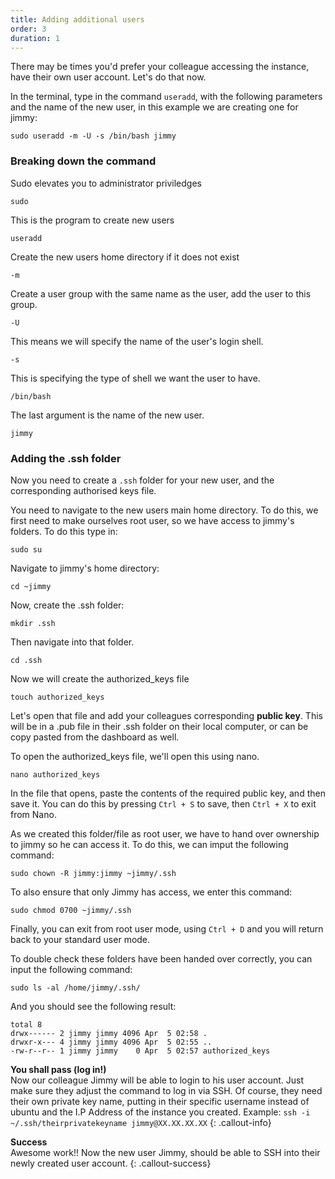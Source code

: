 ```yaml
---
title: Adding additional users
order: 3
duration: 1
---
```


There may be times you'd prefer your colleague accessing the instance, have their own user account.
Let's do that now.

In the terminal, type in the command `useradd`, with the following parameters and the name of the new user, in this example we are creating one for jimmy:
```
sudo useradd -m -U -s /bin/bash jimmy
```
### Breaking down the command

Sudo elevates you to administrator priviledges
```
sudo
```

This is the program to create new users

```
useradd
```

Create the new users home directory if it does not exist
```
-m
```

Create a user group with the same name as the user, add the user to this group.
```
-U
```

This means we will specify the name of the user's login shell.
```
-s
```

This is specifying the type of shell we want the user to have.
```
/bin/bash
```

The last argument is the name of the new user.
```
jimmy
```
### Adding the .ssh folder

Now you need to create a `.ssh` folder for your new user, and the corresponding authorised keys file.

You need to navigate to the new users main home directory. To do this, we first need to make ourselves root user, so we have access to jimmy's folders. To do this type in:

```
sudo su
```
Navigate to jimmy's home directory:
```
cd ~jimmy
```
Now, create the .ssh folder:
```
mkdir .ssh
```
Then navigate into that folder.
```
cd .ssh
```
Now we will create the authorized_keys file
```
touch authorized_keys
```
Let's open that file and add your colleagues corresponding **public key**. This will be in a .pub file in their .ssh folder on their local computer, or can be copy pasted from the dashboard as well.

To open the authorized_keys file, we'll open this using nano.
```
nano authorized_keys
```
In the file that opens, paste the contents of the required public key, and then save it. You can do this by pressing `Ctrl + S` to save, then `Ctrl + X` to exit from Nano.

As we created this folder/file as root user, we have to hand over ownership to jimmy so he can access it. To do this, we can imput the following command:
```
sudo chown -R jimmy:jimmy ~jimmy/.ssh
```
To also ensure that only Jimmy has access, we enter this command:
```
sudo chmod 0700 ~jimmy/.ssh
```

Finally, you can exit from root user mode, using `Ctrl + D` and you will return back to your standard user mode.

To double check these folders have been handed over correctly, you can input the following command:
```
sudo ls -al /home/jimmy/.ssh/
```
And you should see the following result:
```
total 8
drwx------ 2 jimmy jimmy 4096 Apr  5 02:58 .
drwxr-x--- 4 jimmy jimmy 4096 Apr  5 02:55 ..
-rw-r--r-- 1 jimmy jimmy    0 Apr  5 02:57 authorized_keys
```

**You shall pass (log in!)**  
Now our colleague Jimmy will be able to login to his user account. Just make sure they adjust the command to log in via SSH. Of course, they need their own private key name, putting in their specific username instead of ubuntu and the I.P Address of the instance you created.
 Example:
    ```
    ssh -i ~/.ssh/theirprivatekeyname jimmy@XX.XX.XX.XX
    ```
 {: .callout-info}


**Success**  
Awesome work!! Now the new user Jimmy, should be able to SSH into their newly created user account.
 {: .callout-success}
